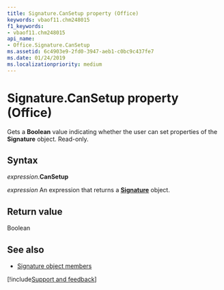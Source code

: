 ```yaml
---
title: Signature.CanSetup property (Office)
keywords: vbaof11.chm248015
f1_keywords:
- vbaof11.chm248015
api_name:
- Office.Signature.CanSetup
ms.assetid: 6c4903e9-2fd0-3947-aeb1-c0bc9c437fe7
ms.date: 01/24/2019
ms.localizationpriority: medium
---
```



# Signature.CanSetup property (Office)

Gets a **Boolean** value indicating whether the user can set properties of the **Signature** object. Read-only.


## Syntax

_expression_.**CanSetup**

_expression_ An expression that returns a **[Signature](Office.Signature.md)** object.


## Return value

Boolean


## See also

- [Signature object members](overview/Library-Reference/signature-members-office.md)



[!include[Support and feedback](~/includes/feedback-boilerplate.md)]